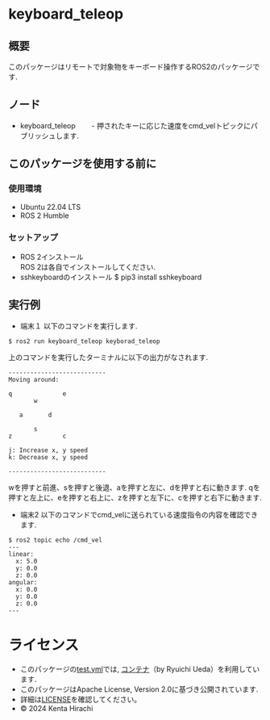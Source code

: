 # keyboard_teleop

## 概要
このパッケージはリモートで対象物をキーボード操作するROS2のパッケージです.

## ノード
- keyboard_teleop
　　- 押されたキーに応じた速度をcmd_velトピックにパブリッシュします.
## このパッケージを使用する前に
### 使用環境
- Ubuntu 22.04 LTS
- ROS 2 Humble
### セットアップ
- ROS 2インストール  
ROS 2は各自でインストールしてください.   
- sshkeyboardのインストール
$ pip3 install sshkeyboard
## 実行例
- 端末１
以下のコマンドを実行します.
```
$ ros2 run keyboard_teleop keyborad_teleop
```
上のコマンドを実行したターミナルに以下の出力がなされます.
```
---------------------------
Moving around:
       
q              e
       w
             
   a       d

       s
z              c

j: Increase x, y speed
k: Decrease x, y speed
        
---------------------------
```
wを押すと前進、sを押すと後退、aを押すと左に、dを押すと右に動きます.
qを押すと左上に、eを押すと右上に、zを押すと左下に、cを押すと右下に動きます.

- 端末2
以下のコマンドでcmd_velに送られている速度指令の内容を確認できます.
```
$ ros2 topic echo /cmd_vel
---
linear:
  x: 5.0
  y: 0.0
  z: 0.0
angular:
  x: 0.0
  y: 0.0
  z: 0.0
---
```

# ライセンス
- このパッケージの[test.yml](https://github.com/kh-23-27/keyboard_teleop/blob/main/.github/workflows/test.yml)では, [コンテナ](https://hub.docker.com/r/ryuichiueda/ubuntu22.04-ros2)（by Ryuichi Ueda）を利用しています.
- このパッケージはApache License, Version 2.0に基づき公開されています.
- 詳細は[LICENSE](https://github.com/kh-23-27/keyboard_teleop/blob/main/LICENSE)を確認してください。
- © 2024 Kenta Hirachi
